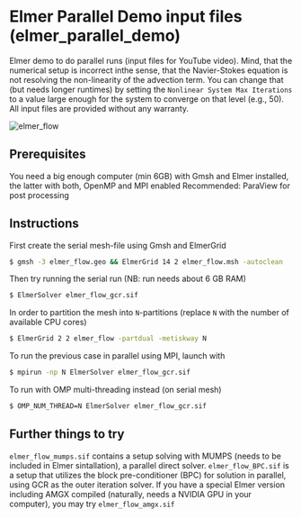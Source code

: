 
# Elmer Parallel Demo input files (elmer_parallel_demo)
Elmer demo to do parallel runs (input files for YouTube video).
Mind, that the numerical setup is incorrect inthe sense, that the Navier-Stokes equation is not resolving the non-linearity of the advection term. You can change that (but needs longer runtimes) by setting the `Nonlinear System Max Iterations` to a value large enough for the system to converge on that level (e.g., 50). All input files are provided without any warranty.

![elmer_flow](https://user-images.githubusercontent.com/6701631/112022294-d7cf8e80-8b3a-11eb-84ec-9a35f89399e5.gif)

## Prerequisites

You need a big enough computer (min 6GB) with Gmsh and Elmer installed, the latter with both, OpenMP and MPI enabled
Recommended: ParaView for post processing

## Instructions

First create the serial mesh-file using Gmsh and ElmerGrid
```bash
$ gmsh -3 elmer_flow.geo && ElmerGrid 14 2 elmer_flow.msh -autoclean
```
Then try running the serial run (NB: run needs about 6 GB RAM)
```bash
$ ElmerSolver elmer_flow_gcr.sif
```
In order to partition the mesh into `N`-partitions (replace `N` with the number of available CPU cores)
```bash
$ ElmerGrid 2 2 elmer_flow -partdual -metiskway N
```
To run the previous case in parallel using MPI, launch with
```bash
$ mpirun -np N ElmerSolver elmer_flow_gcr.sif
```
To run with OMP multi-threading instead (on serial mesh)
```bash
$ OMP_NUM_THREAD=N ElmerSolver elmer_flow_gcr.sif
```
## Further things to try
`elmer_flow_mumps.sif` contains a setup solving with MUMPS (needs to be included in Elmer sintallation), a parallel direct solver. `elmer_flow_BPC.sif` is a setup that utilizes the block pre-conditioner (BPC) for solution in parallel, using GCR as the outer iteration solver. If you have a special Elmer version including AMGX compiled (naturally, needs a NVIDIA GPU in your computer), you may try `elmer_flow_amgx.sif`


